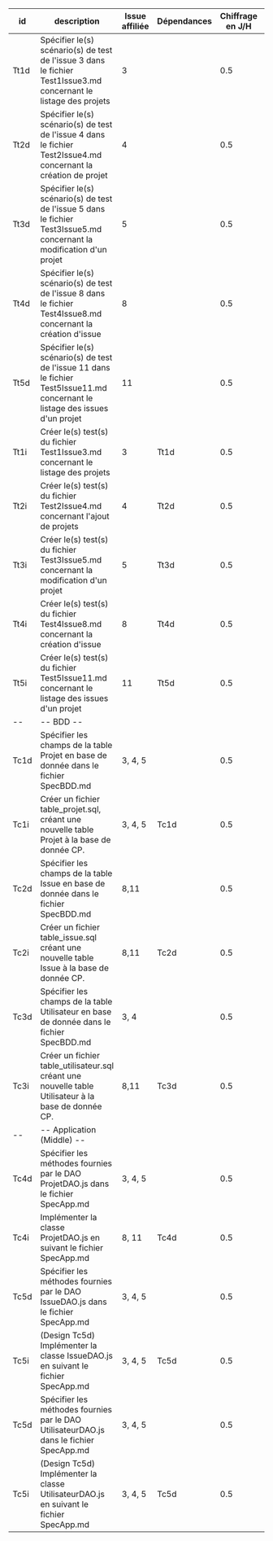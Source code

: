 | id | description | Issue affiliée | Dépendances | Chiffrage en J/H | Statut
|-|-|-|-|-|-|
Tt1d | Spécifier le(s) scénario(s) de test de l'issue 3 dans le fichier Test1Issue3.md concernant le listage des projets | 3 |  | 0.5 | TODO  |
Tt2d | Spécifier le(s) scénario(s) de test de l'issue 4 dans le fichier Test2Issue4.md concernant la création de projet| 4 |  | 0.5 | TODO  | 
Tt3d | Spécifier le(s) scénario(s) de test de l'issue 5 dans le fichier Test3Issue5.md concernant la modification d'un projet| 5 |  | 0.5 | TODO |
Tt4d | Spécifier le(s) scénario(s) de test de l'issue 8 dans le fichier Test4Issue8.md concernant la création d'issue | 8 |  | 0.5 | TODO  |  
Tt5d | Spécifier le(s) scénario(s) de test de l'issue 11 dans le fichier Test5Issue11.md concernant le listage des issues d'un projet | 11 |  | 0.5 | TODO  | 
Tt1i | Créer le(s) test(s) du fichier Test1Issue3.md concernant le listage des projets | 3 | Tt1d | 0.5 | TODO  |
Tt2i | Créer le(s) test(s) du fichier Test2Issue4.md concernant l'ajout de projets | 4 | Tt2d | 0.5 | TODO  | 
Tt3i | Créer le(s) test(s) du fichier Test3Issue5.md concernant la modification d'un projet| 5 | Tt3d | 0.5 | TODO |
Tt4i | Créer le(s) test(s) du fichier Test4Issue8.md concernant la création d'issue | 8 | Tt4d | 0.5 | TODO  |  
Tt5i | Créer le(s) test(s) du fichier Test5Issue11.md concernant le listage des issues d'un projet | 11 | Tt5d | 0.5 | TODO  | 
-- | -- BDD --
Tc1d | Spécifier les champs de la table Projet en base de donnée dans le fichier SpecBDD.md | 3, 4, 5 |  | 0.5 | TODO
Tc1i | Créer un fichier table_projet.sql, créant une nouvelle table Projet à la base de donnée CP. | 3, 4, 5 | Tc1d | 0.5 | TODO 
Tc2d | Spécifier les champs de la table Issue en base de donnée dans le fichier SpecBDD.md | 8,11 |  | 0.5 | TODO 
Tc2i | Créer un fichier table_issue.sql créant une nouvelle table Issue à la base de donnée CP.  | 8,11 | Tc2d | 0.5 | TODO 
Tc3d | Spécifier les champs de la table Utilisateur en base de donnée dans le fichier SpecBDD.md | 3, 4 |  | 0.5 | TODO 
Tc3i | Créer un fichier table_utilisateur.sql créant une nouvelle table Utilisateur à la base de donnée CP.  | 8,11 | Tc3d | 0.5 | TODO 
-- | -- Application (Middle) --
Tc4d | Spécifier les méthodes fournies par le DAO ProjetDAO.js dans le fichier SpecApp.md | 3, 4, 5 | | 0.5 | TODO
Tc4i | Implémenter la classe ProjetDAO.js en suivant le fichier SpecApp.md | 8, 11 | Tc4d | 0.5 | TODO
Tc5d | Spécifier les méthodes fournies par le DAO IssueDAO.js dans le fichier SpecApp.md | 3, 4, 5 | | 0.5 | TODO
Tc5i | (Design Tc5d) Implémenter la classe IssueDAO.js en suivant le fichier SpecApp.md | 3, 4, 5 | Tc5d | 0.5 | TODO
Tc5d | Spécifier les méthodes fournies par le DAO UtilisateurDAO.js dans le fichier SpecApp.md | 3, 4, 5 | | 0.5 | TODO
Tc5i | (Design Tc5d) Implémenter la classe UtilisateurDAO.js en suivant le fichier SpecApp.md | 3, 4, 5 | Tc5d | 0.5 | TODO